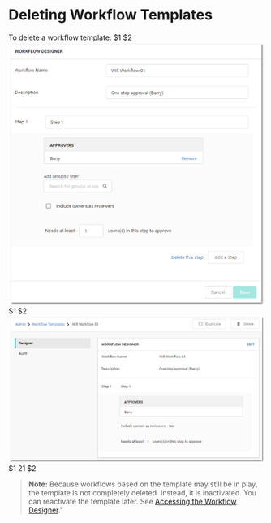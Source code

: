 [title]: # (Deleting Workflow Templates)
[tags]: # (Workflow)
[priority]: # (1000)

# Deleting Workflow Templates

To delete a workflow template:
$1
$2
   ![1556292541864](images/1556292541864.png)
$1
$2
   ![1556292665126](images/1556292665126.png)
$1
$2$1
$2
> **Note:** Because workflows based on the template may still be in play, the template is not completely deleted. Instead, it is inactivated. You can reactivate the template later. See [Accessing the Workflow Designer](../accessing-the-workflow-designer/index.md)."
